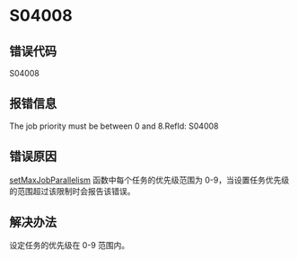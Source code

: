 # S04008

## 错误代码

S04008

## 报错信息

The job priority must be between 0 and 8.RefId: S04008

## 错误原因

[setMaxJobParallelism](../funcs/s/setMaxJobParallelism.html)
函数中每个任务的优先级范围为 0-9，当设置任务优先级的范围超过该限制时会报告该错误。

## 解决办法

设定任务的优先级在 0-9 范围内。

